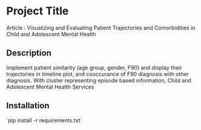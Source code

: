 # Project Title
Article : Visualizing and Evaluating Patient Trajectories and Comorbidities in Child and Adolescent Mental Health


## Description
Implement patient similarity (age group, gender, F90) and display their trajectories in timeline plot, and cooccurance of F90 diagnosis with other diagnosis. With cluster representing episode based information, Child and Adolescent Mental Health Services


## Installation

´pip install -r requirements.txt´



